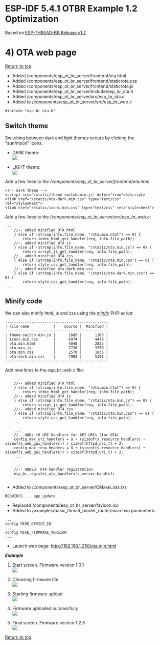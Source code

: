 
# ESP-IDF 5.4.1 OTBR Example 1.2 Optimization
Based on [ESP-THREAD-BR Release v1.2](https://github.com/espressif/esp-thread-br/releases/tag/v1.2)  
  
<a id="ota-web-page"></a>
# 4) OTA web page
[Return to top](README.md#otbr-top)  
- Added /components/esp_ot_br_server/frontend/ota.html
- Added /components/esp_ot_br_server/frontend/static/ota.css
- Added /components/esp_ot_br_server/frontend/static/ota.js
- Added /components/esp_ot_br_server/include/esp_br_ota.h
- Added /components/esp_ot_br_server/src/esp_br_ota.c
- Added to /components/esp_ot_br_server/src/esp_br_web.c
~~~
#include "esp_br_ota.h"
~~~

<a id="ota-web-page-switch-theme"></a>
## Switch theme
Switching between dark and light themes occurs by clicking the "sun/moon" icons.  
- DARK theme:  
![](images/otbr/otbr_ota_dark.png)  
  
- LIGHT theme:  
![](images/otbr/otbr_ota_light.png)  
  
Add a few lines to the */components/esp_ot_br_server/frontend/ota.html*:
~~~
<!-- dark theme -->
<script src="/static/theme-switch.min.js" defer="true"></script>
<link href="/static/ota-dark.min.css" type="text/css" rel="stylesheet">
<link href="/static/icons.min.css" type="text/css" rel="stylesheet">
~~~
Add a few lines to the */components/esp_ot_br_server/src/esp_br_web.c*:
~~~
...
    //-- added minified OTA html
    } else if (strcmp(info.file_name, "/ota.min.html") == 0) {
        return index_html_get_handler(req, info.file_path);
    //-- added minified OTA js
    } else if (strcmp(info.file_name, "/static/ota.min.js") == 0) {
        return script_js_get_handler(req, info.file_path);
    //-- added minified OTA css
    } else if (strcmp(info.file_name, "/static/ota.min.css") == 0) {
        return style_css_get_handler(req, info.file_path);
    //-- added minified ota-dark.min.css
    } else if (strcmp(info.file_name, "/static/ota-dark.min.css") == 0) {
        return style_css_get_handler(req, info.file_path);
...
~~~

<a id="ota-web-page-minify-code"></a>
## Minify code
We can also minify html, js and css using the [*minify*](utils/minify/) PHP-script:
~~~
-----------------------------------------------
| File name           |    Source |  Minified |
-----------------------------------------------
| theme-switch.min.js |      1685 |      1168 |
| icons.min.css       |      6974 |      4479 |
| ota.min.html        |      4040 |      2825 |
| ota.min.js          |      7720 |      3750 |
| ota.min.css         |      2570 |      1835 |
| ota-dark.min.css    |      7982 |      5191 |
-----------------------------------------------
~~~
Add new lines to the *esp_br_web.c* file:
~~~
    ...
    //-- added minified OTA html
    } else if (strcmp(info.file_name, "/ota.min.html") == 0) {
        return index_html_get_handler(req, info.file_path);
    //-- added minified OTA js
    } else if (strcmp(info.file_name, "/static/ota.min.js") == 0) {
        return script_js_get_handler(req, info.file_path);
    //-- added minified OTA css
    } else if (strcmp(info.file_name, "/static/ota.min.css") == 0) {
        return style_css_get_handler(req, info.file_path);
    ...
~~~
~~~
    ...
    //-- ADD: +8 URI handlers for API URIs (for OTA)
    config.max_uri_handlers = 8 + (sizeof(s_resource_handlers) + sizeof(s_web_gui_handlers)) / sizeof(httpd_uri_t) + 2;
    config.max_resp_headers = 8 + (sizeof(s_resource_handlers) + sizeof(s_web_gui_handlers)) / sizeof(httpd_uri_t) + 2;
    ...
~~~
~~~
    ...
    //-- ADDED: OTA handler registration
    esp_br_register_ota_handlers(s_server.handle);
    ...
~~~
- Added to /components/esp_ot_br_server/CMakeLists.txt
~~~
REQUIRES ... app_update
~~~
- Replaced /components/esp_ot_br_server/favicon.ico
- Added to /examples/basic_thread_border_router/main two parameters:
~~~
...
config MIKE_DEVICE_ID
...
config MIKE_FIRMWARE_VERSION
...
~~~
- Launch web page: http://192.168.1.250/ota.min.html
  
***Example***  
1) Start screen. Firmware version 1.0.1  
![](images/otbr/ota_01.png)  
  
2) Choosing firmware file  
![](images/otbr/ota_02.png)  
  
3) Starting firmware upload  
![](images/otbr/ota_03.png)  
  
4) Firmware uploaded successfully  
![](images/otbr/ota_04.png)  
  
5) Final screen. Firmware version 1.2.3  
![](images/otbr/ota_05.png)  

[Return to top](README.md#otbr-top)  
